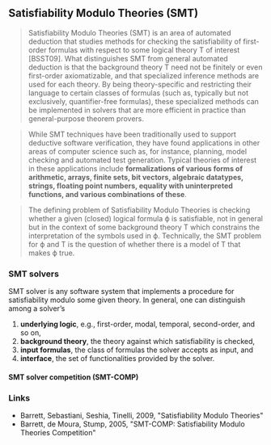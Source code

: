 ## Satisfiability Modulo Theories (SMT)

> Satisfiability Modulo Theories (SMT) is an area of automated deduction that studies methods for checking the satisfiability of first-order formulas with respect to some logical theory T of interest [BSST09]. What distinguishes SMT from general automated deduction is that the background theory T need not be finitely or even first-order axiomatizable, and that specialized inference methods are used for each theory. By being theory-specific and restricting their language to certain classes of formulas (such as, typically but not exclusively, quantifier-free formulas), these specialized methods can be implemented in solvers that are more efficient in practice than general-purpose theorem provers.

> While SMT techniques have been traditionally used to support deductive software verification, they have found applications in other areas of computer science such as, for instance, planning, model checking and automated test generation. Typical theories of interest in these applications include **formalizations of various forms of arithmetic, arrays, finite sets, bit vectors, algebraic datatypes, strings, floating point numbers, equality with uninterpreted functions, and various combinations of these**.

> The defining problem of Satisfiability Modulo Theories is checking whether a given (closed) logical formula ϕ is satisfiable, not in general but in the context of some background theory T which constrains the interpretation of the symbols used in ϕ. Technically, the SMT problem for ϕ and T is the question of whether there is a model of T that makes ϕ true.

### SMT solvers

SMT solver is any software system that implements a procedure for satisfiability modulo some given theory. In general, one can distinguish among a solver’s
1. **underlying logic**, e.g., first-order, modal, temporal, second-order, and so on,
2. **background theory**, the theory against which satisfiability is checked,
3. **input formulas**, the class of formulas the solver accepts as input, and
4. **interface**, the set of functionalities provided by the solver.

#### SMT solver competition (SMT-COMP)

### Links
- Barrett, Sebastiani, Seshia, Tinelli, 2009, "Satisfiability Modulo Theories"
- Barrett, de Moura, Stump, 2005, "SMT-COMP: Satisfiability Modulo Theories Competition"
